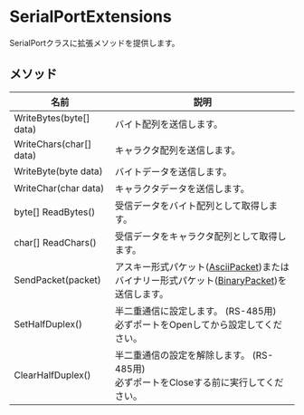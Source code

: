 # SerialPortExtensions
SerialPortクラスに拡張メソッドを提供します。

## メソッド
|  名前  |  説明  |
| ---- | ---- |
| WriteBytes(byte[] data) | バイト配列を送信します。 |
| WriteChars(char[] data) | キャラクタ配列を送信します。 |
| WriteByte(byte data) | バイトデータを送信します。 |
| WriteChar(char data) | キャラクタデータを送信します。 |
| byte[] ReadBytes() | 受信データをバイト配列として取得します。 |
| char[] ReadChars() | 受信データをキャラクタ配列として取得します。 |
| SendPacket(packet) | アスキー形式パケット([AsciiPacket](AsciiPacket.md))またはバイナリー形式パケット([BinaryPacket](BinaryPacket.md))を送信します。 |
| SetHalfDuplex() | 半二重通信に設定します。 (RS-485用)<br>必ずポートをOpenしてから設定してください。 |
| ClearHalfDuplex() | 半二重通信の設定を解除します。 (RS-485用)<br>必ずポートをCloseする前に実行してください。 |

